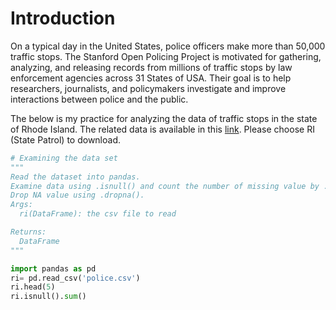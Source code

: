 # Introduction
On a typical day in the United States, police officers make more than 50,000 traffic stops.
The Stanford Open Policing Project is motivated for gathering, analyzing, and releasing records from millions of traffic stops by law enforcement agencies across 31 States of USA. 
Their goal is to help researchers, journalists, and policymakers investigate and improve interactions between police and the public.

The below is my practice for analyzing the data of traffic stops in the state of Rhode Island.
The related data is available in this [link](https://openpolicing.stanford.edu/data/). Please choose RI (State Patrol) to download.

```python
# Examining the data set
"""
Read the dataset into pandas.
Examine data using .isnull() and count the number of missing value by .isnull().sum().
Drop NA value using .dropna().
Args:
  ri(DataFrame): the csv file to read

Returns:
  DataFrame
"""

import pandas as pd
ri= pd.read_csv('police.csv')
ri.head(5)
ri.isnull().sum()
```


